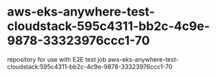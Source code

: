 # aws-eks-anywhere-test-cloudstack-595c4311-bb2c-4c9e-9878-33323976ccc1-70
repository for use with E2E test job aws-eks-anywhere-test-cloudstack:595c4311-bb2c-4c9e-9878-33323976ccc1-70

